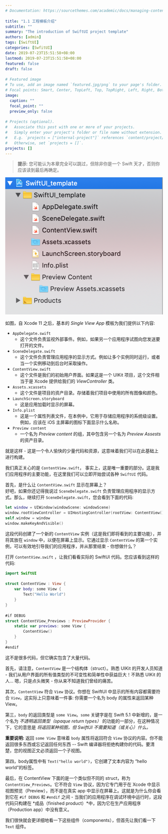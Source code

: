 ```yaml
---
# Documentation: https://sourcethemes.com/academic/docs/managing-content/

title: "1.1 工程模板介绍"
subtitle: ""
summary: "The introduction of SwiftUI project template"
authors: [admin]
tags: [SwiftUI]
categories: [SwfitUI]
date: 2019-07-23T15:51:58+08:00
lastmod: 2019-07-23T15:51:58+08:00
featured: false
draft: false

# Featured image
# To use, add an image named `featured.jpg/png` to your page's folder.
# Focal points: Smart, Center, TopLeft, Top, TopRight, Left, Right, BottomLeft, Bottom, BottomRight.
image:
  caption: ""
  focal_point: ""
  preview_only: false

# Projects (optional).
#   Associate this post with one or more of your projects.
#   Simply enter your project's folder or file name without extension.
#   E.g. `projects = ["internal-project"]` references `content/project/deep-learning/index.md`.
#   Otherwise, set `projects = []`.
projects: []
---
```


<!-- more -->
> **提示**: 您可能认为本章完全可以跳过，但除非你是一个 Swift 天才，否则你应该读到最后再确定。

![swiftui_project_template](https://github.com/CoderXDLee/MX_WEBSITE/blob/master/content/post/SwiftUI/1-Text_And_Image/img/swiftui_project_template.png?raw=true "SwiftUI Project Template Files")

如图，自 Xcode 11 之后，基本的 *Single View App* 模板为我们提供以下内容:

* `AppDelegate.swift` 
  - 这个文件负责监视外部事件。例如，如果另一个应用程序试图向您发送要打开的文件。
* `SceneDelegate.swift` 
  - 这个文件负责管理应用程序的显示方式。例如让多个实例同时运行，或者当一个实例移动到后台时采取操作。
* `ContentView.swift` 
  - 这个文件是我们的初始用户界面。如果这是一个 UIKit 项目，这个文件相当于是 Xcode 提供给我们的 *ViewController* 类。
* `Assets.xcassets` 
  - 这个文件是项目的资产目录。存储着我们项目中使用的所有图像和颜色。
* `LaunchScreen.storyboard` 
  - 这是应用加载时显示的屏幕。
* `Info.plist` 
  - 这是一个属性列表文件，在本例中，它用于存储应用程序的系统级设置。例如，应该在 iOS 主屏幕的图标下面显示什么名称。
* `Preview content`  
  - 一个名为 *Preview content* 的组，其中包含另一个名为 *Preview Assests* 的资产目录。

就是这样 - 这是一个令人愉快的少量代码和资源，这意味着我们可以在此基础上进行构建。

我们真正关心的是 `ContentView.swift`，  事实上，这是唯一重要的部分。这是我们应用程序的主要功能，在这里我们可以立即开始尝试各种 `SwiftUI` 代码。

首先，是什么让 `ContentView.swift` 显示在屏幕上？  
好吧，如果你还记得我说过 `SceneDelegate.swift`  负责管理应用程序的显示方式。那么，继续打开 `SceneDelegate.swift`，您会看到下面的代码:

```swift
let window = UIWindow(windowScene: windowScene)
window.rootViewController = UIHostingController(rootView: ContentView())
self.window = window
window.makeKeyAndVisible()
```

这段代码创建了一个新的 `ContentView` 实例（这是我们即将看到的主要功能），并将其放在 `window` 中，以便在屏幕上显示。它通过显示 `ContentView` 的第一个实例，可以有效地引导我们的应用程序，并从那里结束 - 你想做什么？

打开  `ContentView.swift` ，让我们看看实际的 SwiftUI 代码。您应该看到这样的代码:

```swift
import SwiftUI

struct ContentView : View {
    var body: some View {
        Text("Hello World")
    }
}

#if DEBUG
struct ContentView_Previews : PreviewProvider {
    static var previews: some View {
        ContentView()
    }
}
#endif
```

这不是很多代码，但它确实包含了大量代码。

首先，请注意，`ContentView` 是一个结构体（struct）。熟悉 UIKit 的开发人员知道 - 我们从用户界面的所有值类型的不可变性和简单性中获益巨大！不熟悉 UIKit 的人... 嗯，只是点头微笑 - 你从来不知道我们曾经的痛苦。

其次，`ContentView` 符合 `View` 协议。你想在 SwiftUI 中显示的所有内容都需要符合 `View`，这实际上只意味着一件事: 你需要一个名为 body 的属性来返回某种 View。

第三，`body` 的返回类型是 `some View`。`some` 关键字是在 Swift 5.1 中新增的，是一个名为 *不透明返回类型（opaque return types）* 的功能的一部分，在这种情况下，它的意思是 *将返回某种视图，但 SwiftUI 不需要知道（或关心）什么。*

**重要说明:** 返回 `some View` 意味着 `body` 属性将返回符合 `View` 协议的内容。你不能返回很多东西或忘记返回任何东西 -- Swift 编译器将拒绝构建你的代码。要清楚，您的视图正文必须返回一个子视图。

第四，body属性中有 `Text("hello world")`，它创建了文本内容为 “hello world”的标签。

最后，在 ContentView 下面的是一个类似但不同的 struct，称为 `ContentView_Previews`。它不符合 `View` 协议，因为它专门用于在 Xcode 中显示 视图预览（Preview），而不是在真实 app 中显示在屏幕上。这就是为什么你会看到它在 `#if DEBUG` 和 `#endif` 之间 - 当我们的应用程序在调试环境中运行时，这段代码只构建在 *成品（finished product）*中，因为它在生产应用程序（Production app）中没有意义。

我们很快就会更详细地看一下这些组件（components），但首先让我们看一下 `Text` 组件。